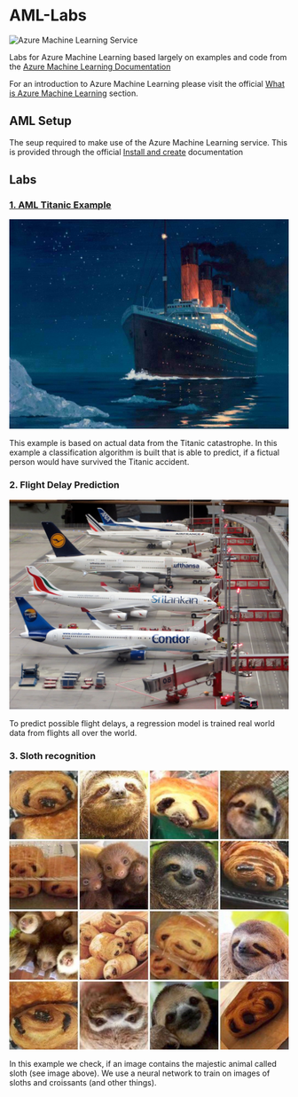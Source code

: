 # AML-Labs

![Azure Machine Learning Service](https://azurecomcdn.azureedge.net/cvt-956b36a638bfd60f82a686d0ba9e27b65b0ef86f4c1a56933df12560718f43fb/images/page/overview/machine-learning/machine-learning-diagram.svg)

Labs for Azure Machine Learning based largely on examples and code from the [Azure Machine Learning Documentation](https://docs.microsoft.com/en-us/azure/machine-learning/preview/)

For an introduction to Azure Machine Learning please visit the official [What is Azure Machine Learning](https://docs.microsoft.com/en-us/azure/machine-learning/preview/overview-what-is-azure-ml) section.

## AML Setup

The seup required to make use of the Azure Machine Learning service. This is provided through the official [Install and create](https://docs.microsoft.com/en-us/azure/machine-learning/preview/quickstart-installation) documentation

## Labs 

### [1. AML Titanic Example](/1-AML-Titanic)

<a href="/1-AML-Titanic"><img src="images/titanic.jpg"></img></a>

This example is based on actual data from the Titanic catastrophe. In this example a classification algorithm is built that is able to predict, if a fictual person would have survived the Titanic accident.

### 2. Flight Delay Prediction

![Planes](images/planes.jpeg)

To predict possible flight delays, a regression model is trained real world data from flights all over the world.

### 3. Sloth recognition

![Sloth Croissant](images/sloth_croissant.jpg)

In this example we check, if an image contains the majestic animal called sloth (see image above). We use a neural network to train on images of sloths and croissants (and other things).
